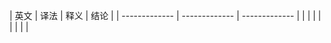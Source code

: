 | 英文  | 译法 | 释义 | 结论 |
| ------------- | ------------- | ------------- |
|   |   |   |
|   |   |   |
